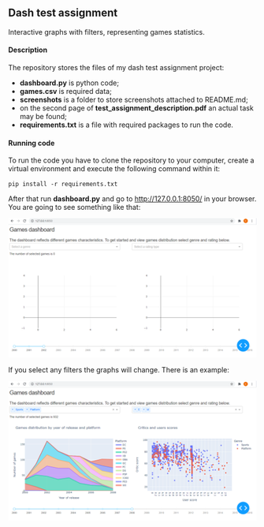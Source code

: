 ## Dash test assignment

Interactive graphs with filters, representing games statistics.

#### Description

The repository stores the files of my dash test assignment project:
- **dashboard.py** is python code;
- **games.csv** is required data;
- **screenshots** is a folder to store screenshots attached to README.md;
- on the second page of **test_assignment_description.pdf** an actual task may be found;
- **requirements.txt** is a file with required packages to run the code.

#### Running code

To run the code you have to clone the repository to your computer, create a virtual environment and execute the following command within it:
```
pip install -r requirements.txt
```
After that run **dashboard.py** and go to http://127.0.0.1:8050/ in your browser. You are going to see something like that:

![img1](screenshots/img1.png)

If you select any filters the graphs will change. There is an example:

![img2](screenshots/img2.png)
